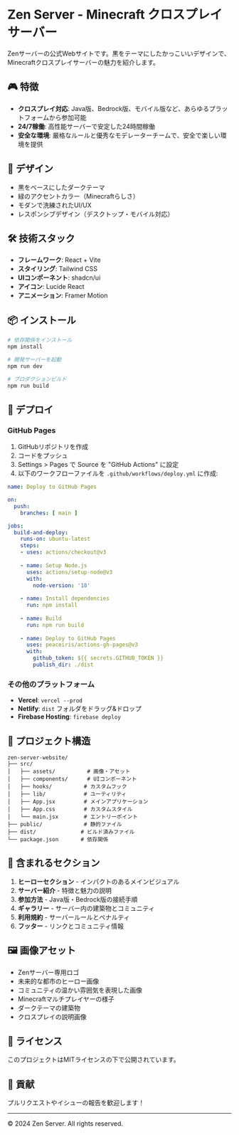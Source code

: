 # Zen Server - Minecraft クロスプレイサーバー

Zenサーバーの公式Webサイトです。黒をテーマにしたかっこいいデザインで、Minecraftクロスプレイサーバーの魅力を紹介します。

## 🎮 特徴

- **クロスプレイ対応**: Java版、Bedrock版、モバイル版など、あらゆるプラットフォームから参加可能
- **24/7稼働**: 高性能サーバーで安定した24時間稼働
- **安全な環境**: 厳格なルールと優秀なモデレーターチームで、安全で楽しい環境を提供

## 🎨 デザイン

- 黒をベースにしたダークテーマ
- 緑のアクセントカラー（Minecraftらしさ）
- モダンで洗練されたUI/UX
- レスポンシブデザイン（デスクトップ・モバイル対応）

## 🛠️ 技術スタック

- **フレームワーク**: React + Vite
- **スタイリング**: Tailwind CSS
- **UIコンポーネント**: shadcn/ui
- **アイコン**: Lucide React
- **アニメーション**: Framer Motion

## 📦 インストール

```bash
# 依存関係をインストール
npm install

# 開発サーバーを起動
npm run dev

# プロダクションビルド
npm run build
```

## 🚀 デプロイ

### GitHub Pages

1. GitHubリポジトリを作成
2. コードをプッシュ
3. Settings > Pages で Source を "GitHub Actions" に設定
4. 以下のワークフローファイルを `.github/workflows/deploy.yml` に作成:

```yaml
name: Deploy to GitHub Pages

on:
  push:
    branches: [ main ]

jobs:
  build-and-deploy:
    runs-on: ubuntu-latest
    steps:
    - uses: actions/checkout@v3
    
    - name: Setup Node.js
      uses: actions/setup-node@v3
      with:
        node-version: '18'
        
    - name: Install dependencies
      run: npm install
      
    - name: Build
      run: npm run build
      
    - name: Deploy to GitHub Pages
      uses: peaceiris/actions-gh-pages@v3
      with:
        github_token: ${{ secrets.GITHUB_TOKEN }}
        publish_dir: ./dist
```

### その他のプラットフォーム

- **Vercel**: `vercel --prod`
- **Netlify**: `dist` フォルダをドラッグ&ドロップ
- **Firebase Hosting**: `firebase deploy`

## 📁 プロジェクト構造

```
zen-server-website/
├── src/
│   ├── assets/          # 画像・アセット
│   ├── components/      # UIコンポーネント
│   ├── hooks/          # カスタムフック
│   ├── lib/            # ユーティリティ
│   ├── App.jsx         # メインアプリケーション
│   ├── App.css         # カスタムスタイル
│   └── main.jsx        # エントリーポイント
├── public/             # 静的ファイル
├── dist/              # ビルド済みファイル
└── package.json       # 依存関係
```

## 🎯 含まれるセクション

1. **ヒーローセクション** - インパクトのあるメインビジュアル
2. **サーバー紹介** - 特徴と魅力の説明
3. **参加方法** - Java版・Bedrock版の接続手順
4. **ギャラリー** - サーバー内の建築物とコミュニティ
5. **利用規約** - サーバールールとペナルティ
6. **フッター** - リンクとコミュニティ情報

## 🖼️ 画像アセット

- Zenサーバー専用ロゴ
- 未来的な都市のヒーロー画像
- コミュニティの温かい雰囲気を表現した画像
- Minecraftマルチプレイヤーの様子
- ダークテーマの建築物
- クロスプレイの説明画像

## 📝 ライセンス

このプロジェクトはMITライセンスの下で公開されています。

## 🤝 貢献

プルリクエストやイシューの報告を歓迎します！

---

© 2024 Zen Server. All rights reserved.

